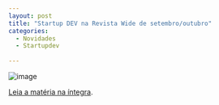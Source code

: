 ```yaml
---
layout: post
title: "Startup DEV na Revista Wide de setembro/outubro"
categories:
  - Novidades
  - Startupdev
     
---
```

![image](/blog/images/posts/2012-10-16/revistawide.jpg)

[Leia a matéria na íntegra](https://dl.dropboxusercontent.com/u/86181528/Revista%20Wide%20-%20Startup%20DEV.pdf).